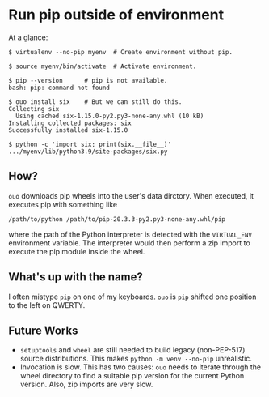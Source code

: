 # Run pip outside of environment

At a glance:

```console
$ virtualenv --no-pip myenv  # Create environment without pip.

$ source myenv/bin/activate  # Activate environment.

$ pip --version      # pip is not available.
bash: pip: command not found

$ ouo install six    # But we can still do this.
Collecting six
  Using cached six-1.15.0-py2.py3-none-any.whl (10 kB)
Installing collected packages: six
Successfully installed six-1.15.0

$ python -c 'import six; print(six.__file__)'
.../myenv/lib/python3.9/site-packages/six.py
```

## How?

`ouo` downloads pip wheels into the user's data dirctory. When executed, it
executes pip with something like

```
/path/to/python /path/to/pip-20.3.3-py2.py3-none-any.whl/pip
```

where the path of the Python interpreter is detected with the `VIRTUAL_ENV`
environment variable. The interpreter would then perform a zip import to
execute the pip module inside the wheel.


## What's up with the name?

I often mistype `pip` on one of my keyboards. `ouo` is `pip` shifted one
position to the left on QWERTY.


## Future Works

* `setuptools` and `wheel` are still needed to build legacy (non-PEP-517)
  source distributions. This makes `python -m venv --no-pip` unrealistic.
* Invocation is slow. This has two causes: `ouo` needs to iterate through
  the wheel directory to find a suitable pip version for the current Python
  version. Also, zip imports are very slow.
